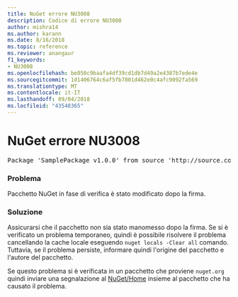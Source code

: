 ```yaml
---
title: NuGet errore NU3008
description: Codice di errore NU3008
author: mishra14
ms.author: karann
ms.date: 8/16/2018
ms.topic: reference
ms.reviewer: anangaur
f1_keywords:
- NU3008
ms.openlocfilehash: be050c9baafa4df39cd1db7d49a2e4387b7ede4e
ms.sourcegitcommit: 1d1406764c6af5fb7801d462e0c4afc9092fa569
ms.translationtype: MT
ms.contentlocale: it-IT
ms.lasthandoff: 09/04/2018
ms.locfileid: "43548365"
---
```

# <a name="nuget-error-nu3008"></a>NuGet errore NU3008

<pre>Package 'SamplePackage v1.0.0' from source 'http://source.com/index.json': The package integrity check failed.</pre>

### <a name="issue"></a>Problema

Pacchetto NuGet in fase di verifica è stato modificato dopo la firma.


### <a name="solution"></a>Soluzione

Assicurarsi che il pacchetto non sia stato manomesso dopo la firma. Se si è verificato un problema temporaneo, quindi è possibile risolvere il problema cancellando la cache locale eseguendo `nuget locals -Clear all` comando. Tuttavia, se il problema persiste, informare quindi l'origine del pacchetto e l'autore del pacchetto.

Se questo problema si è verificata in un pacchetto che proviene `nuget.org` quindi inviare una segnalazione al [NuGet/Home](https://github.com/NuGet/Home/issues) insieme al pacchetto che ha causato il problema.


